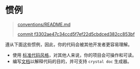 # 惯例

> [conventions/README.md][readme]
>
> [commit f3302ae47c34ccd5f7ef22d5cbdced382cc853bf][commit]

[readme]: https://github.com/crystal-lang/crystal-book/blob/master/conventions/README.md
[commit]: https://github.com/crystal-lang/crystal-book/commit/f3302ae47c34ccd5f7ef22d5cbdced382cc853bf 

遵从下面这些惯例，因此，你的代码会被其他开发者更容易理解。

* 使用 [标准代码风格](coding_style.md)，对其他人来说，你的项目会可操作和可读。
* 编写[文档](documenting_code.md)以解释代码的目的，并可支持 `crystal doc` 生成器。
